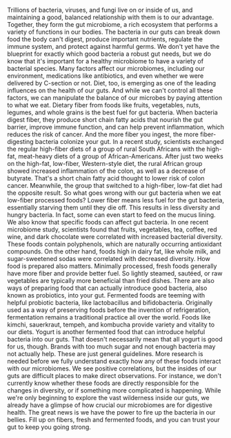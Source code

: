 
Trillions of bacteria, viruses, and fungi
live on or inside of us,
and maintaining a good, balanced 
relationship with them
is to our advantage.
Together, they form the gut microbiome,
a rich ecosystem that performs a variety
of functions in our bodies.
The bacteria in our guts
can break down food the body can&#39;t digest,
produce important nutrients,
regulate the immune system,
and protect against harmful germs.
We don&#39;t yet have the blueprint
for exactly which good bacteria 
a robust gut needs,
but we do know that it&#39;s important
for a healthy microbiome
to have a variety of bacterial species.
Many factors affect our microbiomes,
including our environment,
medications like antibiotics,
and even whether we were delivered
by C-section or not.
Diet, too, is emerging as one 
of the leading influences
on the health of our guts.
And while we can&#39;t control all 
these factors,
we can manipulate the balance
of our microbes
by paying attention to what we eat.
Dietary fiber from foods like fruits, 
vegetables, nuts, legumes, and whole grains
is the best fuel for gut bacteria.
When bacteria digest fiber,
they produce short chain fatty acids
that nourish the gut barrier,
improve immune function,
and can help prevent inflammation,
which reduces the risk of cancer.
And the more fiber you ingest,
the more fiber-digesting bacteria
colonize your gut.
In a recent study, scientists exchanged
the regular high-fiber diets
of a group of rural South Africans
with the high-fat, meat-heavy diets
of a group of African-Americans.
After just two weeks on the high-fat,
low-fiber, Western-style diet,
the rural African group showed
increased inflammation of the colon,
as well as a decrease of butyrate.
That&#39;s a short chain fatty acid thought
to lower risk of colon cancer.
Meanwhile, the group that switched
to a high-fiber, low-fat diet
had the opposite result.
So what goes wrong with our gut bacteria 
when we eat low-fiber processed foods?
Lower fiber means less fuel
for the gut bacteria,
essentially starving them 
until they die off.
This results in less diversity
and hungry bacteria.
In fact, some can even start to feed
on the mucus lining.
We also know that specific foods 
can affect gut bacteria.
In one recent microbiome study,
scientists found that fruits,
vegetables,
tea,
coffee,
red wine,
and dark chocolate
were correlated with 
increased bacterial diversity.
These foods contain polyphenols,
which are naturally occurring 
antioxidant compounds.
On the other hand,
foods high in dairy fat,
like whole milk, and sugar-sweetened sodas
were correlated with decreased diversity.
How food is prepared also matters.
Minimally processed, fresh foods
generally have more fiber
and provide better fuel.
So lightly steamed,
sautéed,
or raw vegetables
are typically more beneficial
than fried dishes.
There are also ways of preparing food
that can actually introduce good bacteria,
also known as probiotics,
into your gut.
Fermented foods are teeming
with helpful probiotic bacteria,
like lactobacillus
and bifidobacteria.
Originally used as a way 
of preserving foods
before the invention of refrigeration,
fermentation remains a traditional
practice all over the world.
Foods like kimchi,
sauerkraut,
tempeh,
and kombucha
provide variety and vitality
to our diets.
Yogurt is another fermented food that can
introduce helpful bacteria into our guts.
That doesn&#39;t necessarily mean that
all yogurt is good for us, though.
Brands with too much sugar
and not enough bacteria
may not actually help.
These are just general guidelines.
More research is needed before 
we fully understand
exactly how any of these foods
interact with our microbiomes.
We see positive correlations,
but the insides of our guts are difficult
places to make direct observations.
For instance, we don&#39;t currently know
whether these foods are directly
responsible for the changes in diversity,
or if something more complicated
is happening.
While we&#39;re only beginning to explore
the vast wilderness inside our guts,
we already have a glimpse of how crucial
our microbiomes are for digestive health.
The great news is we have the power
to fire up the bacteria in our bellies.
Fill up on fibers,
fresh and fermented foods,
and you can trust your gut
to keep you going strong.
